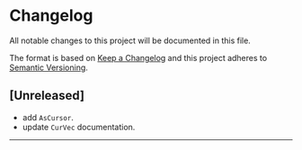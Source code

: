 # Changelog
All notable changes to this project will be documented in this file.

The format is based on [Keep a Changelog][Keep a Changelog] and this project adheres to [Semantic Versioning][Semantic Versioning].

## [Unreleased]

- add `AsCursor`.
- update `CurVec` documentation.

---

<!-- Links -->
[Keep a Changelog]: https://keepachangelog.com/
[Semantic Versioning]: https://semver.org/
